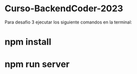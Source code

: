 # Curso-BackendCoder-2023

Para desafio 3 ejecutar los siguiente comandos en la terminal:

# npm install
# npm run server